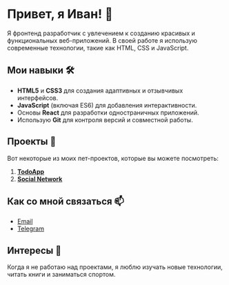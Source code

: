 # Привет, я Иван! 👋

Я фронтенд разработчик с увлечением к созданию красивых и функциональных веб-приложений. В своей работе я использую современные технологии, такие как HTML, CSS и JavaScript. 

## Мои навыки 🛠️
- **HTML5** и **CSS3** для создания адаптивных и отзывчивых интерфейсов.
- **JavaScript** (включая ES6) для добавления интерактивности.
- Основы **React** для разработки одностраничных приложений.
- Использую **Git** для контроля версий и совместной работы.

## Проекты 🌟
Вот некоторые из моих  пет-проектов, которые вы можете посмотреть:

1. **[TodoApp](https://github.com/ivan-astan/todo-app)**
2. **[Social Network](https://github.com/ivan-astan/social-network)** 


## Как со мной связаться 📫
- [Email](mailto:astanin.i.a@gmail.com)
- [Telegram](https://t.me/zxcvbnqwerty123)

## Интересы 🎨
Когда я не работаю над проектами, я люблю изучать новые технологии, читать книги и заниматься спортом.
